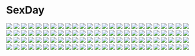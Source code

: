 # SexDay
![](https://konachan.com/image/4ec524b894217c9544d3a5acc72daa87/Konachan.com%20-%2051006%20cc%20code_geass.jpg)
![](https://konachan.com/jpeg/93c51dead7770fa3d46948511a02d474/Konachan.com%20-%2075359%20akiyama_mio%20ass%20black_hair%20ffyak%20k-on%21%20long_hair%20maid%20panties%20pussy_juice%20skirt%20striped_panties%20thighhighs%20underwear%20upskirt%20watermark.jpg)
![](https://konachan.com/image/b168514e541a18217d7f495868cedd3f/Konachan.com%20-%20173147%20anthropomorphism%20blonde_hair%20breasts%20cleavage%20dark_skin%20glasses%20hukasikasi%20navel%20red_eyes%20sarashi%20skirt%20thighhighs%20underwear%20white_hair.jpg)
![](https://konachan.com/image/4dad3e1da22f6581d9358ea6001d4ac6/Konachan.com%20-%20231822%20animal%20bird%20flowers%20long_hair%20madopen%20original%20pink_eyes%20purple_hair%20snow%20umbrella.jpg)
![](https://konachan.com/jpeg/abd7ad16ad09729af07e55f1d3f4080e/Konachan.com%20-%20113654%20aqua_hair%20breasts%20cleavage%20clouds%20collar%20halo%20hatsune_miku%20ribbons%20salay%20stars%20twintails%20vocaloid%20water.jpg)
![](https://konachan.com/image/ab21453318bcbecab68d4dbc14332c9b/Konachan.com%20-%20123833%20boku_wa_tomodachi_ga_sukunai%20buriki%20kashiwazaki_sena.jpg)
![](https://konachan.com/image/3478089426032cec43098ab79b5ae913/Konachan.com%20-%20263668%20bike_shorts%20blonde_hair%20braids%20fate_grand_order%20fate_%28series%29%20glasses%20hoodie%20kuroshio_%28zung-man%29%20short_hair%20shorts%20sword%20weapon%20yellow_eyes.jpg)
![](https://konachan.com/image/e1a863aab1f3dc4f828c63612f69ed65/Konachan.com%20-%20127061%20breasts%20cleavage%20hinoue_itaru%20long_hair%20no_bra%20nopan%20open_shirt%20rewrite%20senri_akane.jpg)
![](https://konachan.com/image/0200188d687f6dcab73e85a018484b1a/Konachan.com%20-%2010488%20ball%20beach%20bikini%20divergence_eve%20kiri_marialate%20kotoko-1%20kureha_misaki%20luxandra_frail%20prim_snowlight%20suzanna_bluestein%20swimsuit%20tagme.jpg)
![](https://konachan.com/image/b852ea7b559a13daa971a260508e4040/Konachan.com%20-%20180389%202girls%20akemi_homura%20city%20flowers%20kaname_madoka%20mahou_shoujo_madoka_magica%20moon%20night%20petals%20terimayo.jpg)
![](https://konachan.com/image/38a189cc7d8e092492de009fee4b4ef3/Konachan.com%20-%20296327%20animal%20azur_lane%20bird%20blush%20crown%20dress%20gloves%20group%20hat%20hoodie%20loli%20military%20pantyhose%20paper%20phone%20ponytail%20red_eyes%20shorts%20skirt%20uniform%20wink.jpg)
![](https://konachan.com/image/80e9740ee5a6a9f3ad31d4bf310bf2ef/Konachan.com%20-%20142794%20barefoot%20blue_eyes%20blush%20bow%20breasts%20forest%20grass%20group%20long_hair%20navel%20nipples%20nude%20pink_hair%20ponytail%20pussy%20red_hair%20sleeping%20tree%20twintails%20wink.jpg)
![](https://konachan.com/image/ffaca56185d8ef3befc74f8c242a4a77/Konachan.com%20-%20142352%20book%20kinoto_%28ruindivinity%29%20kuonji_alice%20mahou_tsukai_no_yoru%20phone%20purple_eyes%20purple_hair%20short_hair%20stairs.jpg)
![](https://konachan.com/image/4733e8fd0b3e5d0d232c777f4c0f475a/Konachan.com%20-%2052938%20kyoshiro_to_towa_no_sora%20shiratori_kuu.jpg)
![](https://konachan.com/jpeg/8f2c6d3a2a4e307fb13a273481d5979e/Konachan.com%20-%20137044%20chikotam%20game_cg%20gray_hair%20koiimo_sweet_days%20long_hair%20school_uniform%20yasaho_aoi.jpg)
![](https://konachan.com/image/89afe02d9c259db866e473f0164fc49f/Konachan.com%20-%2062022%20kataoka_yuuki%20saki.jpg)
![](https://konachan.com/image/e5b93c72e23f26f4d0c8bb3ff2a2c58e/Konachan.com%20-%20101553%20blonde_hair%20blue_eyes%20collar%20game_cg%20long_hair%20open_shirt%20pianissimo%20soma_aoi%20watermark%20zoom_layer.jpg)
![](https://konachan.com/jpeg/2b95a8ae1a81b9a5b6ca576faf31923b/Konachan.com%20-%20184173%20hat%20magic%20minust%20moon%20night%20remilia_scarlet%20short_hair%20silhouette%20skirt%20sky%20stars%20touhou%20vampire%20wings.jpg)
![](https://konachan.com/image/e0a246f600bc40e40dc2de08e1ec3a45/Konachan.com%20-%2034153%20sky%20tagme.jpg)
![](https://konachan.com/image/77d6cce1a84644d3b10ce21ed6b45783/Konachan.com%20-%20259991%20animal%20animal_ears%20aqua_eyes%20catgirl%20crown%20garter_belt%20gloves%20hat%20long_hair%20maronie.%20original%20skirt%20stockings%20tail%20thighhighs%20white_hair.jpg)
![](https://konachan.com/jpeg/0d324696ba7a60cac93897225463c5dc/Konachan.com%20-%20235676%202girls%20aqua_eyes%20bed%20black_hair%20blush%20bow%20breasts%20cat_smile%20catgirl%20long_hair%20neko_works%20nekopara%20no_bra%20sayori%20topless%20twintails%20white_hair.jpg)
![](https://konachan.com/image/37eb20505aa0c86173be51d338d011a4/Konachan.com%20-%2038678%20animal_ears%20blush%20brown_eyes%20brown_hair%20catgirl%20glasses%20houkago_play%20long_hair%20school_uniform%20zama_masaaki.jpg)
![](https://konachan.com/jpeg/99fa85770a7ba39ec2081acd589d4f56/Konachan.com%20-%20265077%20all_male%20aqua_eyes%20brown_hair%20candy%20drink%20food%20glasses%20green_eyes%20hoodie%20lollipop%20male%20pink_hair%20red_eyes%20shirt%20short_hair%20tie%20white_hair%20wink.jpg)
![](https://konachan.com/jpeg/db70ecae64560c681b8e341d02a36305/Konachan.com%20-%20292190%20300_heroes%20dress%20hat%20long_hair%20mayoimayoi%20night%20sky%20stars%20white_hair%20yellow_eyes.jpg)
![](https://konachan.com/image/8561c8a4cb0c65e329236edc1299f252/Konachan.com%20-%20279768%20avamone%20bandage%20black_eyes%20black_hair%20clouds%20dororo%20dororo_%28character%29%20hyakkimaru%20japanese_clothes%20kimono%20long_hair%20male%20ponytail%20signed%20sky.jpg)
![](https://konachan.com/image/125c74941092031833667eea1e641cdc/Konachan.com%20-%20126316%20blonde_hair%20blue_hair%20green_hair%20hat%20kawashiro_nitori%20kochiya_sanae%20moriya_suwako%20parody%20rain%20reon_%28saikyou%29%20tonari_no_totoro%20touhou%20umbrella%20water.jpg)
![](https://konachan.com/image/ff3a9b4cc15d5ac6e45cb3106597fcd0/Konachan.com%20-%20108301%202girls%20blue_hair%20brown_eyes%20brown_hair%20cheerleader%20green_eyes%20index%20long_hair%20misaka_mikoto%20short_hair%20to_aru_majutsu_no_index.jpg)
![](https://konachan.com/image/bd4c55b8c5f8388f77dc161950c5f880/Konachan.com%20-%20177634%20airfield_hime%20anchorage_oni%20anthropomorphism%20battleship_hime%20bodysuit%20group%20kantai_collection%20orange_eyes%20red_eyes%20skintight%20suika01%20white_hair.jpg)
![](https://konachan.com/image/e12ed242ad1ae233f01c97775396168d/Konachan.com%20-%20213296%202girls%20kiss%20long_hair%20mahou_shoujo_madoka_magica%20miki_sayaka%20pg_%28pgouwoderen%29%20ponytail%20red_eyes%20red_hair%20sakura_kyouko%20skirt%20yuri.jpg)
![](https://konachan.com/image/1f7e96b7e4748d3c7f6eb5ad5d028ca8/Konachan.com%20-%2013326%20nerine%20nishimata_aoi%20nude%20pointed_ears%20primula%20shuffle%20suzuhira_hiro.jpg)
![](https://konachan.com/jpeg/45435ec57150ca33b70b163f491d4cdb/Konachan.com%20-%20185994%202girls%20aqua_hair%20armor%20blue_hair%20blush%20brown_hair%20clouds%20headband%20konno_yuuki%20long_hair%20pointed_ears%20sky%20sword%20weapon%20yuuki_asuna%20yuuki_tatsuya.jpg)
![](https://konachan.com/jpeg/0315a9f6620b078136402bd633c08bf2/Konachan.com%20-%20273502%20aqua_eyes%20ass%20boris_%28noborhys%29%20breasts%20cum%20elbow_gloves%20fuuro%20garter%20gloves%20long_hair%20nipples%20no_bra%20open_shirt%20pokemon%20red_hair%20sex%20uniform.jpg)
![](https://konachan.com/image/eddea4e93ade3ea431116134c0b53c36/Konachan.com%20-%20226735%20dzun%20flowers%20grass%20landscape%20nobody%20scenic%20tree%20water%20waterfall.jpg)
![](https://konachan.com/image/746f6a0dc9181ae65c2c35e9f57aaee9/Konachan.com%20-%2034160%20animal%20animal_ears%20clouds%20dress%20grass%20gray_eyes%20gray_hair%20horo%20horse%20landscape%20long_hair%20moon%20orange_hair%20red_eyes%20scenic%20short_hair%20sky%20tail%20wolfgirl.jpg)
![](https://konachan.com/jpeg/b911e867a00b6ba38533803ea2bdc542/Konachan.com%20-%20184831%20bandaid%20blue_hair%20bondage%20boots%20braids%20gloves%20gwayo%20jinx_%28league_of_legends%29%20league_of_legends%20long_hair%20necklace%20pink_eyes%20tattoo.jpg)
![](https://konachan.com/image/7148946aced30d0c472b6c56f685adfb/Konachan.com%20-%2081567%20mage%20patchouli_knowledge%20polychromatic%20sibanoue%20touhou.jpg)
![](https://konachan.com/jpeg/6533de77e083c95ea323f62b51751a32/Konachan.com%20-%20305229%20black_hair%20book%20brown_eyes%20denki%20headphones%20original%20paper%20short_hair%20skirt%20waifu2x.jpg)
![](https://konachan.com/image/449fa3e20cd632002b11d87cfeaab023/Konachan.com%20-%205563%20asuka_hina%20breasts%20cameltoe%20clouds%20long_hair%20memories_off%20nipples%20open_shirt%20panties%20purple_eyes%20purple_hair%20sky%20thighhighs%20underwear.jpg)
![](https://konachan.com/image/f5ad55409c77cdf2bf5ab060df0d902f/Konachan.com%20-%2090161%20blue_eyes%20blush%20boots%20c.s.-chan%20cosmic_break%20green_hair%20ribbons%20short_hair%20twintails%20wakaba%20watermark%20wink%20zoom_layer.jpg)
![](https://konachan.com/jpeg/de603780200954a84fea0fe5b29aece2/Konachan.com%20-%20208409%20artoria_pendragon_%28all%29%20fate_%28series%29%20fate_stay_night%20leaves%20magicians%20saber%20sword%20tree%20water%20weapon.jpg)
![](https://konachan.com/jpeg/4154f1f0eb40ae2b31f8d72426ededc7/Konachan.com%20-%20307151%20anus%20aqua_eyes%20breasts%20choker%20highschool_dxd%20long_hair%20nanoless%20navel%20nipples%20nude%20pussy%20red_hair%20rias_gremory%20uncensored.jpg)
![](https://konachan.com/image/9757cfc065e0952e861dd96886025297/Konachan.com%20-%20298677%20blush%20breasts%20censored%20cum%20glasses%20green_eyes%20group%20nipples%20no_bra%20original%20panties%20pantyhose%20penis%20pubic_hair%20sblack%20shirt_lift%20tie%20underwear.jpg)
![](https://konachan.com/image/3ec09ea53769e4759db185de68cb888c/Konachan.com%20-%20200523%20animal%20black_hair%20bokuden%20cat%20forest%20kneehighs%20original%20scenic%20school_uniform%20shade%20short_hair%20skirt%20torii%20tree.jpg)
![](https://konachan.com/jpeg/cb186adee726ec2ddcf58bc9e1ebaced/Konachan.com%20-%20105079%20close%20hatsune_miku%20vocaloid.jpg)
![](https://konachan.com/image/4b900e845eb377f794f1eda1583ea45a/Konachan.com%20-%2037967%20naruto%20yamanaka_ino.jpg)
![](https://konachan.com/image/62cdf4baab36760774ec861978aa43db/Konachan.com%20-%20263804%20breasts%20brown_hair%20clouds%20green_eyes%20long_hair%20original%20skirt%20sky%20summer%20thighhighs%20y_umiharu.jpg)
![](https://konachan.com/image/e313c23c8542ef39a1479f73f71dd08f/Konachan.com%20-%2072398%20green_eyes%20green_hair%20hatsune_miku%20long_hair%20twintails%20vocaloid.jpg)
![](https://konachan.com/jpeg/d776c5bcbd22414618de347900392076/Konachan.com%20-%20207784%20blue_eyes%20bra%20endouvocalotyu%20long_hair%20megurine_luka%20navel%20panties%20pink_hair%20underboob%20underwear%20vocaloid.jpg)
![](https://konachan.com/jpeg/17486741322dac04ccfab1788e1a0ff6/Konachan.com%20-%20246420%20anthropomorphism%20boots%20close%20kantai_collection%20ohiya%20skirt%20yura_%28kancolle%29.jpg)
![](https://konachan.com/image/3cd13ea4c781c8998e354617a0c0a78a/Konachan.com%20-%20101799%20animal_ears%20blonde_hair%20boots%20brown_eyes%20christmas%20dress%20elbow_gloves%20gloves%20night%20tagme.jpg)
![](https://konachan.com/image/2b7bbb4e27a84090593ffe01d424f594/Konachan.com%20-%20246753%20anthropomorphism%20ayumu_%28ayumumkrg%29%20barefoot%20drink%20flower_knight_girl%20food%20fruit%20navel%20pink_hair%20short_hair%20shorts%20wristwear%20yellow_eyes.jpg)
![](https://konachan.com/image/a57d6950c3264eb130e77cc5d1e21006/Konachan.com%20-%20236493%20aliasing%20ass%20blush%20chloe_von_einzbern%20dark_skin%20fate_%28series%29%20jpeg_artifacts%20loli%20long_hair%20shimeji_nameko%20white_hair%20yellow_eyes.jpg)
![](https://konachan.com/image/86743e099df53f900b6ded9dfb56c0a7/Konachan.com%20-%2086028%20blonde_hair%20book%20christmas%20flowers%20green_eyes%20long_hair%20original%20tagme_%28artist%29.jpg)
![](https://konachan.com/jpeg/75f8a4d10faf4a966caf387d22075886/Konachan.com%20-%2056286%20breasts%20chitose_sana%20fingering%20muririn%20pussy%20spread_pussy%20tenshinranman%20uncensored%20yuzusoft.jpg)
![](https://konachan.com/image/ce0cbbf69fac0723cfb77b705b566c12/Konachan.com%20-%20128530%20hatsune_miku%20vocaloid%20wool.jpg)
![](https://konachan.com/jpeg/fad6910f4fa0e5875adb5a84d360d1fb/Konachan.com%20-%20219871%20anata_wo_otoko_ni_shite_ageru%21%20aqua_eyes%20ayukawa_kogane%20blush%20breasts%20fang%20game_cg%20gloves%20gray_hair%20long_hair%20nipples%20syroh.jpg)
![](https://konachan.com/image/ca37166fe9a96828da33168fd3abb90f/Konachan.com%20-%20127294%20all_male%20barnaby_brooks_jr%20blonde_hair%20brown_eyes%20brown_hair%20glasses%20green_eyes%20hat%20male%20pump_%28artist%29%20short_hair%20tie%20tiger_%26_bunny.jpg)
![](https://konachan.com/image/188d43044f10e7fa1023d9d76e16e723/Konachan.com%20-%20295782%20animal_ears%20black_hair%20blush%20breasts%20catgirl%20chain%20fang%20gloves%20jpeg_artifacts%20karutamo%20necklace%20nipples%20original%20short_hair%20topless%20yellow_eyes.jpg)
![](https://konachan.com/image/5f2ce78845f416f87088aeceef5e328c/Konachan.com%20-%2062771%20chiru_%28sanifani%29%20group%20hatsune_miku%20kagamine_len%20kagamine_rin%20kaito%20kamui_gakupo%20male%20meiko%20vocaloid.jpg)
![](https://konachan.com/image/ff94110d2b90b45213cfa4d34cdb7948/Konachan.com%20-%20148441%20anus%20censored%20eyepatch%20green_eyes%20misakamitoko0903%20purple_hair%20pussy%20school_swimsuit%20short_hair%20spread_legs%20swimsuit%20takanashi_rikka.jpg)
![](https://konachan.com/image/ba90f307a038cf555e160d07f827443c/Konachan.com%20-%206971%20haibane_renmei.jpg)
![](https://konachan.com/image/cf78d727b7a616eebd870745d8528c70/Konachan.com%20-%208887%20blonde_hair%20green_eyes%20green_hair%20loli%20orange_eyes%20panties%20pink_hair%20purple_eyes%20satsumaya_jouki%20short_hair%20twintails%20underwear.jpg)
![](https://konachan.com/image/1722a8c3c32b8b83851c261fb62b92b4/Konachan.com%20-%2067707%20angela_victoire_blendin%20princess_waltz%20red_hair%20takeya_masami.jpg)
![](https://konachan.com/image/403ef30c744e90c28306ad7d3c8948b6/Konachan.com%20-%20208154%20animal_ears%20bunny_ears%20bunnygirl%20dress%20original%20pink_eyes%20pink_hair%20thighhighs%20ut_%28apt%29.jpg)
![](https://konachan.com/jpeg/500228cc5a468c376c4390f68902674e/Konachan.com%20-%20141059%20blonde_hair%20hat%20headphones%20long_hair%20nimura_yuushi%20original%20school_uniform%20skirt.jpg)
![](https://konachan.com/image/ee3ecead38458dca44822faac93140fd/Konachan.com%20-%20202173%20black_hair%20bloomers%20cropped%20hk_%28zxd0554%29%20katana%20original%20purple_eyes%20school_uniform%20sword%20weapon%20white_hair.jpg)
![](https://konachan.com/image/63e425c2f77a70b257a5f85f7cd4773e/Konachan.com%20-%20137733%202girls%20bra%20breasts%20brown_eyes%20brown_hair%20nipples%20panties%20pussy%20rustle%20see_through%20spread_legs%20tagme%20topless%20uncensored%20underwear%20white.jpg)
![](https://konachan.com/image/a40b62f7b8a133819f23d7b8d969c8ba/Konachan.com%20-%2012509%20di_gi_charat%20usada_hikaru.jpg)
![](https://konachan.com/image/ec94dbf627eedd7a47829da1e4d46b19/Konachan.com%20-%20263545%20barefoot%20black_hair%20butterfly%20flowers%20japanese_clothes%20kimono%20long_hair%20magic%20original%20saraki%20signed%20skirt%20yellow_eyes.jpg)
![](https://konachan.com/image/34cf3bf6f576f8e43a18845b7e407444/Konachan.com%20-%2060228%20flowers%20panties%20popsicle%20striped_panties%20suzuhira_hiro%20underwear%20zoom_layer.jpg)
![](https://konachan.com/jpeg/156c1777933e2a96a5dcc52758cf1906/Konachan.com%20-%20118033%202girls%20flowers%20hatsune_miku%20megurine_luka%20tree%20vocaloid%20yunca.jpg)
![](https://konachan.com/jpeg/427082a654b14f9b4e30bdce3e135780/Konachan.com%20-%20149134%20game_cg%20maou_to_odore%21_code%3Aarcana.jpg)
![](https://konachan.com/jpeg/d84f80bb324263d40dcae9a12cd529f2/Konachan.com%20-%20193518%20amakano%20azarashi_soft%20bicolored_eyes%20blush%20censored%20game_cg%20kanbayashi_mizuki%20panties%20piromizu%20pubic_hair%20pussy%20pussy_juice%20underwear%20wet.jpg)
![](https://konachan.com/jpeg/1c7569d8d0fe05d7683ee7d1782a2d7b/Konachan.com%20-%20172168%20arishima_alice%20black_hair%20blush%20breast_grab%20breasts%20censored%20cura%20game_cg%20lose%20monobeno%20nipples%20penis%20sex.jpg)
![](https://konachan.com/image/e7a6fc76c4e107a73d0ba1945a272f0a/Konachan.com%20-%2056562%20fate_testarossa%20japanese_clothes%20mahou_shoujo_lyrical_nanoha%20mahou_shoujo_lyrical_nanoha_strikers%20takamachi_nanoha%20takamachi_vivio%20yukata.jpg)
![](https://konachan.com/image/909a0138126a6c91c8c62bf36fafec3a/Konachan.com%20-%2031444%20breast_grab%20censored%20favorite%20fingering%20game_cg%20happy_margaret%21%20kokonoka%20pussy%20pussy_juice.jpg)
![](https://konachan.com/image/897c3e7242af7c4f553b6183d61e7a5c/Konachan.com%20-%20294940%20clouds%20dragon%20dress%20grass%20katou_oswaldo%20original%20scenic%20sky%20watermark.jpg)
![](https://konachan.com/jpeg/ad05480d25852fe1cb6f1279c3be606c/Konachan.com%20-%20131254%20blue_hair%20dress%20flowers%20kaku_seiga%20miyako_yoshika%20sakura_sora%20touhou.jpg)
![](https://konachan.com/jpeg/65cf12d59bdecdae841d721b5a48125a/Konachan.com%20-%20259877%202girls%20barefoot%20bra%20breasts%20brown_hair%20cameltoe%20green_eyes%20hase_neet%20long_hair%20navel%20panties%20red_hair%20short_hair%20twintails%20underwear%20white.jpg)
![](https://konachan.com/jpeg/a57d6131425eea488407511759e33737/Konachan.com%20-%20221016%202girls%20black_hair%20close%20cropped%20dress%20flowers_%28game%29%20green_eyes%20green_hair%20innocent_grey%20scan%20shoujo_ai%20sugina_miki%20takasaki_chidori%20yaegaki_erika.jpg)
![](https://konachan.com/jpeg/c7b4a9d853ae73b09cb573f1d21b843c/Konachan.com%20-%20266559%20all_male%20bicolored_eyes%20blonde_hair%20brown_eyes%20brown_hair%20cherry_blossoms%20flowers%20male%20maruino%20navel%20original%20short_hair%20tail%20tattoo%20thighhighs%20trap.jpg)
![](https://konachan.com/image/de9b28790b83c03148994d29d1443cdf/Konachan.com%20-%2023566%20air%20gotoh_keiji%20kamio_misuzu%20key%20visualart.jpg)
![](https://konachan.com/jpeg/b0d57e6b621bebc03ae702dca1582749/Konachan.com%20-%20239325%20a.i._channel%20bow%20brown_hair%20green_eyes%20headband%20kizuna_ai%20long_hair%20morikura_en%20skirt%20thighhighs%20third-party_edit%20white.jpg)
![](https://konachan.com/image/d16f0c32444f7971bd1646626586d3a6/Konachan.com%20-%2052792%20cc%20code_geass%20lelouch_lamperouge%20male.jpg)
![](https://konachan.com/image/9c1c4a8f02f6599e615b02e7a0ac6fc2/Konachan.com%20-%20302766%20cherry_blossoms%20flowers%20long_hair%20original%20school_uniform%20skirt%20suzumi_konbu%20tears.jpg)
![](https://konachan.com/jpeg/84bf6967455629a866e5c405c508e5be/Konachan.com%20-%20235611%20blue%20monochrome%20moon%20night%20nobody%20original%20scenic%20sorakuma_%28oycue41%29%20tree%20water.jpg)
![](https://konachan.com/image/83f742dcf007c8d0e81411d2b0550cde/Konachan.com%20-%20205700%20barefoot%20blindfold%20bondage%20chain%20collar%20dlsite.com%20elle_sweet%20gray_hair%20original%20refeia%20short_hair%20watermark.jpg)
![](https://konachan.com/image/6615f032741e554154641cd6df03ada8/Konachan.com%20-%20134657%202girls%20bell%20blush%20bow%20brown_eyes%20butterfly%20catgirl%20flowers%20gray_hair%20instrument%20original%20panties%20piano%20ribbons%20tail%20thighhighs%20twintails%20underwear.jpg)
![](https://konachan.com/image/f0081b2e574dcec577d8a3cdb4c98518/Konachan.com%20-%2038384%20all_male%20brown_hair%20byousoku_5_centimetre%20comix_wave%20male%20shinkai_makoto%20snow%20toono_takaki%20train.jpg)
![](https://konachan.com/image/a4816dc030f9315cb9de3b3fb107a065/Konachan.com%20-%2029615%20black_hair%20blue%20blue_eyes%20chibi%20fate_%28series%29%20fate_stay_night%20long_hair%20magic%20pantyhose%20school_uniform%20skirt%20tohsaka_rin.jpg)
![](https://konachan.com/jpeg/1a7156f5b4fab8e0eb9ac5c448f1df35/Konachan.com%20-%20210380%20animal_ears%20blonde_hair%20bodysuit%20breasts%20bunny_ears%20bunnygirl%20gloves%20green_eyes%20hat%20luna_%28reclaimed_land%29%20original%20pantyhose%20wink%20wristwear.jpg)
![](https://konachan.com/image/7b90ceff7408da92a2e6c00bcf448299/Konachan.com%20-%20113623%20all_male%20animal%20ao_no_exorcist%20blue_hair%20blush%20cat%20kuro_%28ao_no_exorcist%29%20male%20okumura_rin%20pointed_ears%20short_hair%20tail.jpg)
![](https://konachan.com/image/91ba2b2e51704b2f7b1fd5d1d27e673f/Konachan.com%20-%2091292%20christmas%20cytcat%20tagme.jpg)
![](https://konachan.com/image/0791e9e37240996527d38bef9c4fce8d/Konachan.com%20-%20240489%202girls%20blush%20bra%20breasts%20cameltoe%20long_hair%20navel%20nipples%20no_bra%20obiwan%20panties%20pantyhose%20red_eyes%20short_hair%20spread_legs%20underwear%20watermark%20wink.jpg)
![](https://konachan.com/image/3dc3251e886198c6042508df51c34018/Konachan.com%20-%20116864%20bikini%20clouds%20cube%20green_eyes%20h2so4%20landscape%20long_hair%20minagawa_yuuhi%20orange_hair%20ponytail%20scan%20scenic%20sky%20swimsuit%20your_diary.jpg)
![](https://konachan.com/image/a2d425f401d23ae6c2c0d2936639812d/Konachan.com%20-%20283511%20brown_hair%20dress%20flowers%20long_hair%20original%20rshow%20water%20yellow_eyes.jpg)
![](https://konachan.com/image/e6f9b9b9b26bffa5ac76853201b89ec1/Konachan.com%20-%2033264%20big_daddy%20bioshock%20bioshock_%28series%29%20hakurei_reimu%20little_sister%20patorishia%20touhou%20yukkuri_shiteitte_ne.jpg)
![](https://konachan.com/image/5abf41ef58c7d743a4ffb70eb66c7af8/Konachan.com%20-%20133792%20bow%20brown_hair%20lolicept%20long_hair%20red_eyes%20reiuji_utsuho%20touhou%20weapon%20wings.jpg)
![](https://konachan.com/jpeg/f0b897e8562b9e15bd73da0bebcd38db/Konachan.com%20-%20218855%20grass%20landscape%20monorisu%20original%20reflection%20ruins%20scenic%20train%20tree%20water.jpg)
![](https://konachan.com/image/8846893b831c9f63de267b53d04a410d/Konachan.com%20-%20123901%20brown_eyes%20dragon%20green_hair%20original%20panties%20underwear%20yuuzii.jpg)
